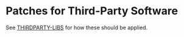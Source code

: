 # Patches for Third-Party Software

See [THIRDPARTY-LIBS](../THIRDPARTY-LIBS.md) for how these should be applied.
